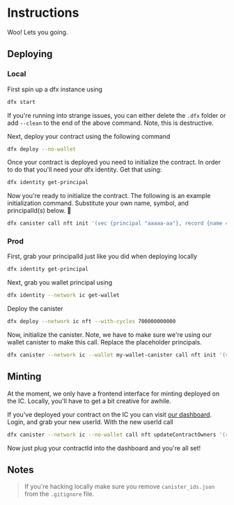 # Instructions

Woo! Lets you going.

## Deploying
### Local

First spin up a dfx instance using 

```bash
dfx start
```

If you're running into strange issues, you can either delete the `.dfx` folder or add `--clean` to the end of the above command. Note, this is destructive.

Next, deploy your contract using the following command

```bash
dfx deploy --no-wallet
```

Once your contract is deployed you need to initialize the contract. In order to do that you'll need your dfx identity. Get that using:

```bash
dfx identity get-principal
```

Now you're ready to initialize the contract. The following is an example initialization command. Substitute your own name, symbol, and principalId(s) below. 
🥚
```bash
dfx canister call nft init '(vec {principal "aaaaa-aa"}, record {name = "Cool Contract"; symbol = "🥚"})'
```

### Prod

First, grab your principalId just like you did when deploying locally

```bash
dfx identity get-principal
```

Next, grab you wallet principal using 

```bash
dfx identity --network ic get-wallet
```

Deploy the canister

```bash
dfx deploy --network ic nft --with-cycles 700000000000
```

Now, initialize the canister. Note, we have to make sure we're using our wallet canister to make this call. Replace the placeholder principals.

```bash
dfx canister --network ic --wallet my-wallet-canister call nft init '(vec {principal "my-principal"}, record {name = "Cool Contract"; symbol = "🥚"})'
```

## Minting

At the moment, we only have a frontend interface for minting deployed on the IC. Locally, you'll have to get a bit creative for awhile. 

If you've deployed your contract on the IC you can visit [our dashboard](https://xe5ii-jiaaa-aaaaf-qaaya-cai.raw.ic0.app/nft/admin). Login, and grab your new userId. With the new userId call

```bash
dfx canister --network ic --no-wallet call nft updateContractOwners '(record {user = principal "your-dash-id"; isAuthorized = true})' 
```

Now just plug your contractId into the dashboard and you're all set!

## Notes

> If you're hacking locally make sure you remove `canister_ids.json` from the `.gitignore` file.
